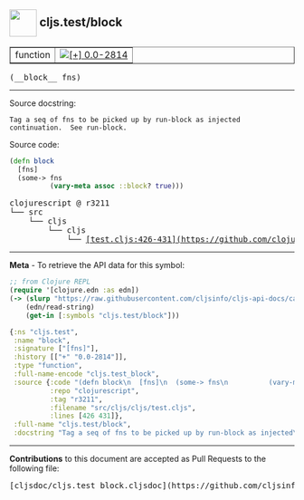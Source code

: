 ## <img width="48px" valign="middle" src="http://i.imgur.com/Hi20huC.png"> cljs.test/block

 <table border="1">
<tr>

<td>function</td>
<td><a href="https://github.com/cljsinfo/cljs-api-docs/tree/0.0-2814"><img valign="middle" alt="[+] 0.0-2814" src="https://img.shields.io/badge/+-0.0--2814-lightgrey.svg"></a> </td>
</tr>
</table>

 <samp>
(__block__ fns)<br>
</samp>

---




Source docstring:

```
Tag a seq of fns to be picked up by run-block as injected
continuation.  See run-block.
```

Source code:

```clj
(defn block
  [fns]
  (some-> fns
          (vary-meta assoc ::block? true)))
```

 <pre>
clojurescript @ r3211
└── src
    └── cljs
        └── cljs
            └── <ins>[test.cljs:426-431](https://github.com/clojure/clojurescript/blob/r3211/src/cljs/cljs/test.cljs#L426-L431)</ins>
</pre>


---

__Meta__ - To retrieve the API data for this symbol:

```clj
;; from Clojure REPL
(require '[clojure.edn :as edn])
(-> (slurp "https://raw.githubusercontent.com/cljsinfo/cljs-api-docs/catalog/cljs-api.edn")
    (edn/read-string)
    (get-in [:symbols "cljs.test/block"]))
```

```clj
{:ns "cljs.test",
 :name "block",
 :signature ["[fns]"],
 :history [["+" "0.0-2814"]],
 :type "function",
 :full-name-encode "cljs.test_block",
 :source {:code "(defn block\n  [fns]\n  (some-> fns\n          (vary-meta assoc ::block? true)))",
          :repo "clojurescript",
          :tag "r3211",
          :filename "src/cljs/cljs/test.cljs",
          :lines [426 431]},
 :full-name "cljs.test/block",
 :docstring "Tag a seq of fns to be picked up by run-block as injected\ncontinuation.  See run-block."}

```

---

__Contributions__ to this document are accepted as Pull Requests to the following file:

 <pre>
[cljsdoc/cljs.test_block.cljsdoc](https://github.com/cljsinfo/cljs-api-docs/blob/master/cljsdoc/cljs.test_block.cljsdoc)
</pre>


